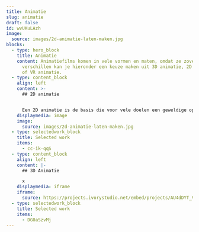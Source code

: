 ```yaml
---
title: Animatie
slug: animatie
draft: false
id: wvUKuLAzh
image:
  source: images/2d-animatie-laten-maken.jpg
blocks:
  - type: hero_block
    title: Animatie
    content: Animatiefilms komen in vele vormen en maten, omdat ze zoveel van elkaar
      verschillen kan je hieronder een keuze maken uit 3D animatie, 2D animatie
      of VR animatie.
  - type: content_block
    align: left
    content: >-
      ## 2D animatie


      Een 2D animatie is de basis die voor vele doelen een geweldige oplossing is. In je eigen huisstijl, uniek op maat gemaakt door onze animatoren. Lees meer over 2D animaties.
    displaymedia: image
    image:
      source: images/2d-animatie-laten-maken.jpg
  - type: selectedwork_block
    title: Selected work
    items:
      - cc-ik-qqS
  - type: content_block
    align: left
    content: |-
      ## 3D Animatie

      x
    displaymedia: iframe
    iframe:
      source: https://projects.ivorystudio.net/embed/projects/AU4dDYT_VFMk
  - type: selectedwork_block
    title: Selected work
    items:
      - DG0aSzvMj
---
```

